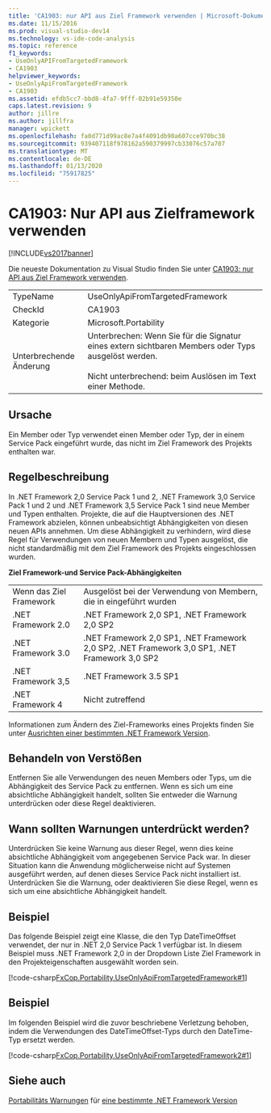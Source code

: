 ```yaml
---
title: 'CA1903: nur API aus Ziel Framework verwenden | Microsoft-Dokumentation'
ms.date: 11/15/2016
ms.prod: visual-studio-dev14
ms.technology: vs-ide-code-analysis
ms.topic: reference
f1_keywords:
- UseOnlyAPIFromTargetedFramework
- CA1903
helpviewer_keywords:
- UseOnlyApiFromTargetedFramework
- CA1903
ms.assetid: efdb5cc7-bbd8-4fa7-9fff-02b91e59350e
caps.latest.revision: 9
author: jillre
ms.author: jillfra
manager: wpickett
ms.openlocfilehash: fa0d771d99ac8e7a4f4091db90a607cce970bc38
ms.sourcegitcommit: 939407118f978162a590379997cb33076c57a707
ms.translationtype: MT
ms.contentlocale: de-DE
ms.lasthandoff: 01/13/2020
ms.locfileid: "75917825"
---
```

# <a name="ca1903-use-only-api-from-targeted-framework"></a>CA1903: Nur API aus Zielframework verwenden
[!INCLUDE[vs2017banner](../includes/vs2017banner.md)]

Die neueste Dokumentation zu Visual Studio finden Sie unter [CA1903: nur API aus Ziel Framework verwenden](/visualstudio/code-quality/ca1903-use-only-api-from-targeted-framework).

|||
|-|-|
|TypeName|UseOnlyApiFromTargetedFramework|
|CheckId|CA1903|
|Kategorie|Microsoft.Portability|
|Unterbrechende Änderung|Unterbrechen: Wenn Sie für die Signatur eines extern sichtbaren Members oder Typs ausgelöst werden.<br /><br /> Nicht unterbrechend: beim Auslösen im Text einer Methode.|

## <a name="cause"></a>Ursache
 Ein Member oder Typ verwendet einen Member oder Typ, der in einem Service Pack eingeführt wurde, das nicht im Ziel Framework des Projekts enthalten war.

## <a name="rule-description"></a>Regelbeschreibung
 In .NET Framework 2,0 Service Pack 1 und 2, .NET Framework 3,0 Service Pack 1 und 2 und .NET Framework 3,5 Service Pack 1 sind neue Member und Typen enthalten. Projekte, die auf die Hauptversionen des .NET Framework abzielen, können unbeabsichtigt Abhängigkeiten von diesen neuen APIs annehmen. Um diese Abhängigkeit zu verhindern, wird diese Regel für Verwendungen von neuen Membern und Typen ausgelöst, die nicht standardmäßig mit dem Ziel Framework des Projekts eingeschlossen wurden.

 **Ziel Framework-und Service Pack-Abhängigkeiten**

|||
|-|-|
|Wenn das Ziel Framework|Ausgelöst bei der Verwendung von Membern, die in eingeführt wurden|
|.NET Framework 2.0|.NET Framework 2,0 SP1, .NET Framework 2,0 SP2|
|.NET Framework 3.0|.NET Framework 2,0 SP1, .NET Framework 2,0 SP2, .NET Framework 3,0 SP1, .NET Framework 3,0 SP2|
|.NET Framework 3,5|.NET Framework 3.5 SP1|
|.NET Framework 4|Nicht zutreffend|

 Informationen zum Ändern des Ziel-Frameworks eines Projekts finden Sie unter [Ausrichten einer bestimmten .NET Framework Version](../ide/targeting-a-specific-dotnet-framework-version.md).

## <a name="how-to-fix-violations"></a>Behandeln von Verstößen
 Entfernen Sie alle Verwendungen des neuen Members oder Typs, um die Abhängigkeit des Service Pack zu entfernen. Wenn es sich um eine absichtliche Abhängigkeit handelt, sollten Sie entweder die Warnung unterdrücken oder diese Regel deaktivieren.

## <a name="when-to-suppress-warnings"></a>Wann sollten Warnungen unterdrückt werden?
 Unterdrücken Sie keine Warnung aus dieser Regel, wenn dies keine absichtliche Abhängigkeit vom angegebenen Service Pack war. In dieser Situation kann die Anwendung möglicherweise nicht auf Systemen ausgeführt werden, auf denen dieses Service Pack nicht installiert ist. Unterdrücken Sie die Warnung, oder deaktivieren Sie diese Regel, wenn es sich um eine absichtliche Abhängigkeit handelt.

## <a name="example"></a>Beispiel
 Das folgende Beispiel zeigt eine Klasse, die den Typ DateTimeOffset verwendet, der nur in .NET 2,0 Service Pack 1 verfügbar ist. In diesem Beispiel muss .NET Framework 2,0 in der Dropdown Liste Ziel Framework in den Projekteigenschaften ausgewählt worden sein.

 [!code-csharp[FxCop.Portability.UseOnlyApiFromTargetedFramework#1](../snippets/csharp/VS_Snippets_CodeAnalysis/FxCop.Portability.UseOnlyApiFromTargetedFramework/CS/FxCop.Portability.UseOnlyApiFromTargetedFramework.cs#1)]

## <a name="example"></a>Beispiel
 Im folgenden Beispiel wird die zuvor beschriebene Verletzung behoben, indem die Verwendungen des DateTimeOffset-Typs durch den DateTime-Typ ersetzt werden.

 [!code-csharp[FxCop.Portability.UseOnlyApiFromTargetedFramework2#1](../snippets/csharp/VS_Snippets_CodeAnalysis/FxCop.Portability.UseOnlyApiFromTargetedFramework2/CS/FxCop.Portability.UseOnlyApiFromTargetedFramework2.cs#1)]

## <a name="see-also"></a>Siehe auch
 [Portabilitäts Warnungen](../code-quality/portability-warnings.md) für [eine bestimmte .NET Framework Version](../ide/targeting-a-specific-dotnet-framework-version.md)
